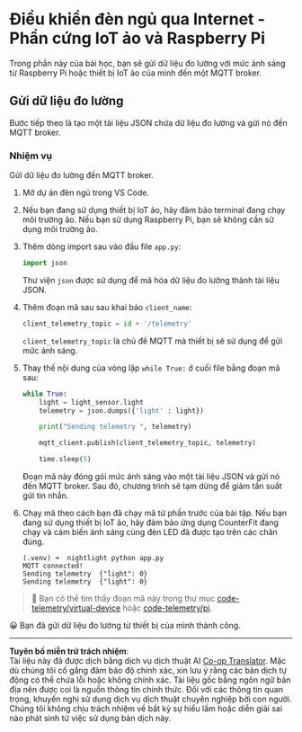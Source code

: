 <!--
CO_OP_TRANSLATOR_METADATA:
{
  "original_hash": "1226517aae5f5b6f904434670394c688",
  "translation_date": "2025-08-28T00:25:21+00:00",
  "source_file": "1-getting-started/lessons/4-connect-internet/single-board-computer-telemetry.md",
  "language_code": "vi"
}
-->
# Điều khiển đèn ngủ qua Internet - Phần cứng IoT ảo và Raspberry Pi

Trong phần này của bài học, bạn sẽ gửi dữ liệu đo lường với mức ánh sáng từ Raspberry Pi hoặc thiết bị IoT ảo của mình đến một MQTT broker.

## Gửi dữ liệu đo lường

Bước tiếp theo là tạo một tài liệu JSON chứa dữ liệu đo lường và gửi nó đến MQTT broker.

### Nhiệm vụ

Gửi dữ liệu đo lường đến MQTT broker.

1. Mở dự án đèn ngủ trong VS Code.

1. Nếu bạn đang sử dụng thiết bị IoT ảo, hãy đảm bảo terminal đang chạy môi trường ảo. Nếu bạn sử dụng Raspberry Pi, bạn sẽ không cần sử dụng môi trường ảo.

1. Thêm dòng import sau vào đầu file `app.py`:

    ```python
    import json
    ```

    Thư viện `json` được sử dụng để mã hóa dữ liệu đo lường thành tài liệu JSON.

1. Thêm đoạn mã sau sau khai báo `client_name`:

    ```python
    client_telemetry_topic = id + '/telemetry'
    ```

    `client_telemetry_topic` là chủ đề MQTT mà thiết bị sẽ sử dụng để gửi mức ánh sáng.

1. Thay thế nội dung của vòng lặp `while True:` ở cuối file bằng đoạn mã sau:

    ```python
    while True:
        light = light_sensor.light
        telemetry = json.dumps({'light' : light})

        print("Sending telemetry ", telemetry)
    
        mqtt_client.publish(client_telemetry_topic, telemetry)
    
        time.sleep(5)
    ```

    Đoạn mã này đóng gói mức ánh sáng vào một tài liệu JSON và gửi nó đến MQTT broker. Sau đó, chương trình sẽ tạm dừng để giảm tần suất gửi tin nhắn.

1. Chạy mã theo cách bạn đã chạy mã từ phần trước của bài tập. Nếu bạn đang sử dụng thiết bị IoT ảo, hãy đảm bảo ứng dụng CounterFit đang chạy và cảm biến ánh sáng cùng đèn LED đã được tạo trên các chân đúng.

    ```output
    (.venv) ➜  nightlight python app.py 
    MQTT connected!
    Sending telemetry  {"light": 0}
    Sending telemetry  {"light": 0}
    ```

> 💁 Bạn có thể tìm thấy đoạn mã này trong thư mục [code-telemetry/virtual-device](../../../../../1-getting-started/lessons/4-connect-internet/code-telemetry/virtual-device) hoặc [code-telemetry/pi](../../../../../1-getting-started/lessons/4-connect-internet/code-telemetry/pi).

😀 Bạn đã gửi dữ liệu đo lường từ thiết bị của mình thành công.

---

**Tuyên bố miễn trừ trách nhiệm**:  
Tài liệu này đã được dịch bằng dịch vụ dịch thuật AI [Co-op Translator](https://github.com/Azure/co-op-translator). Mặc dù chúng tôi cố gắng đảm bảo độ chính xác, xin lưu ý rằng các bản dịch tự động có thể chứa lỗi hoặc không chính xác. Tài liệu gốc bằng ngôn ngữ bản địa nên được coi là nguồn thông tin chính thức. Đối với các thông tin quan trọng, khuyến nghị sử dụng dịch vụ dịch thuật chuyên nghiệp bởi con người. Chúng tôi không chịu trách nhiệm về bất kỳ sự hiểu lầm hoặc diễn giải sai nào phát sinh từ việc sử dụng bản dịch này.